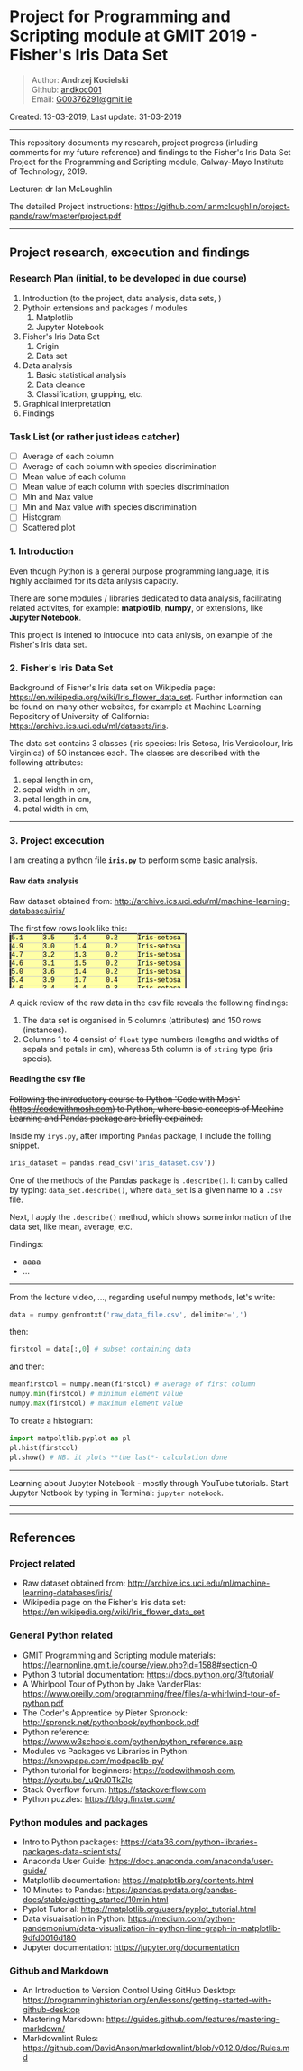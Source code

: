 # Project for Programming and Scripting module at GMIT 2019 - Fisher's Iris Data Set

>Author: **Andrzej Kocielski**  
>Github: [andkoc001](https://github.com/andkoc001/)  
>Email: G00376291@gmit.ie

Created: 13-03-2019,
Last update: 31-03-2019  

___

This repository documents my research, project progress (inluding comments for my future reference) and findings to the Fisher's Iris Data Set Project for the Programming and Scripting module, Galway-Mayo Institute of Technology, 2019.  

Lecturer: dr Ian McLoughlin

The detailed Project instructions:
<https://github.com/ianmcloughlin/project-pands/raw/master/project.pdf>  

___

## Project research, excecution and findings

### Research Plan (initial, to be developed in due course)

1. Introduction (to the project, data analysis, data sets, )
2. Pythoin extensions and packages / modules
   1. Matplotlib
   2. Jupyter Notebook
3. Fisher's Iris Data Set
   1. Origin
   2. Data set
4. Data analysis
   1. Basic statistical analysis
   2. Data cleance
   3. Classification, grupping, etc.
5. Graphical interpretation
6. Findings

### Task List (or rather just ideas catcher)

- [ ] Average of each column  
- [ ] Average of each column with species discrimination  
- [ ] Mean value of each column  
- [ ] Mean value of each column with species discrimination  
- [ ] Min and Max value  
- [ ] Min and Max value with species discrimination  
- [ ] Histogram  
- [ ] Scattered plot  

### 1. Introduction

Even though Python is a general purpose programming language, it is highly acclaimed for its data anlysis capacity.

There are some modules / libraries dedicated to data analysis, facilitating related activites, for example: **matplotlib**, **numpy**, or extensions, like **Jupyter Notebook**.

This project is intened to introduce into data anlysis, on example of the Fisher's Iris data set.

### 2. Fisher's Iris Data Set

Background of Fisher's Iris data set on Wikipedia page: <https://en.wikipedia.org/wiki/Iris_flower_data_set>. Further information can be found on many other websites, for example at Machine Learning Repository of University of California: <https://archive.ics.uci.edu/ml/datasets/iris>.

The data set contains 3 classes (iris species: Iris Setosa, Iris Versicolour, Iris Virginica) of 50 instances each. The classes are described with the following attributes:

1. sepal length in cm,
2. sepal width in cm,
3. petal length in cm,
4. petal width in cm,

___

### 3. Project excecution

I am creating a python file **`iris.py`** to perform some basic analysis.

#### Raw data analysis

Raw dataset obtained from: <http://archive.ics.uci.edu/ml/machine-learning-databases/iris/>

The first few rows look like this:  
![iris_dataset](iris_dataset.png)

A quick review of the raw data in the csv file reveals the following findings:

1. The data set is organised in 5 columns (attributes) and 150 rows (instances).
2. Columns 1 to 4 consist of `float` type numbers (lengths and widths of sepals and petals in cm), whereas 5th column is of `string` type (iris specis).

#### Reading the csv file

~~Following the introductory course to Python 'Code with Mosh' (<https://codewithmosh.com>) to Python, where basic concepts of Machine Learning and Pandas package are briefly explained.~~

Inside my `irys.py`, after importing `Pandas` package, I include the folling snippet.

```Python
iris_dataset = pandas.read_csv('iris_dataset.csv'))
```

One of the methods of the Pandas package is `.describe()`. It can by called by typing: `data_set.describe()`, where `data_set` is a given name to a `.csv` file.

Next, I apply the `.describe()` method, which shows some information of the data set, like mean, average, etc.

Findings:

- aaaa  
- ...

___

From the lecture video, ..., regarding useful numpy methods, let's write:

```Python
data = numpy.genfromtxt('raw_data_file.csv', delimiter=',')
```

then:

```Python
firstcol = data[:,0] # subset containing data
```

and then:

```Python
meanfirstcol = numpy.mean(firstcol) # average of first column
numpy.min(firstcol) # minimum element value
numpy.max(firstcol) # maximum element value
```

To create a histogram:

```Python
import matpoltlib.pyplot as pl
pl.hist(firstcol)
pl.show() # NB. it plots **the last*- calculation done
```

___

Learning about Jupyter Notebook - mostly through YouTube tutorials.
Start Jupyter Notbook by typing in Terminal: `jupyter notebook`.
___
___

## References

### Project related

- Raw dataset obtained from: <http://archive.ics.uci.edu/ml/machine-learning-databases/iris/>
- Wikipedia page on the Fisher's Iris data set: <https://en.wikipedia.org/wiki/Iris_flower_data_set>

### General Python related

- GMIT Programming and Scripting module materials: <https://learnonline.gmit.ie/course/view.php?id=1588#section-0>
- Python 3 tutorial documentation: <https://docs.python.org/3/tutorial/>
- A Whirlpool Tour of Python by Jake VanderPlas: <https://www.oreilly.com/programming/free/files/a-whirlwind-tour-of-python.pdf>
- The Coder's Apprentice by Pieter Spronock: <http://spronck.net/pythonbook/pythonbook.pdf>
- Python reference: <https://www.w3schools.com/python/python_reference.asp>
- Modules vs Packages vs Libraries in Python: <https://knowpapa.com/modpaclib-py/>
- Python tutorial for beginners: <https://codewithmosh.com>, <https://youtu.be/_uQrJ0TkZlc>
- Stack Overflow forum: <https://stackoverflow.com>
- Python puzzles: <https://blog.finxter.com/>

### Python modules and packages

- Intro to Python packages: <https://data36.com/python-libraries-packages-data-scientists/>
- Anaconda User Guide: <https://docs.anaconda.com/anaconda/user-guide/>
- Matplotlib documentation: <https://matplotlib.org/contents.html>
- 10 Minutes to Pandas: <https://pandas.pydata.org/pandas-docs/stable/getting_started/10min.html>
- Pyplot Tutorial: <https://matplotlib.org/users/pyplot_tutorial.html>
- Data visuaisation in Python: <https://medium.com/python-pandemonium/data-visualization-in-python-line-graph-in-matplotlib-9dfd0016d180>
- Jupyter documentation: <https://jupyter.org/documentation>

### Github and Markdown

- An Introduction to Version Control Using GitHub Desktop: <https://programminghistorian.org/en/lessons/getting-started-with-github-desktop>
- Mastering Markdown: <https://guides.github.com/features/mastering-markdown/>
- Markdownlint Rules: <https://github.com/DavidAnson/markdownlint/blob/v0.12.0/doc/Rules.md>
